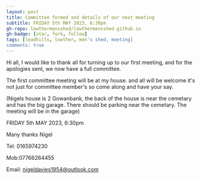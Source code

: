 ```yaml
---
layout: post
title: Committee formed and details of our next meeting
subtitle: FRIDAY 5th MAY 2023, 6:30pm 
gh-repo: lowthermensshed/lowthermensshed.github.io
gh-badge: [star, fork, follow]
tags: [leadhills, lowther, men's shed, meeting]
comments: true
---
```


Hi all, I would like to thank all for turning up to our first meeting, and for the apologies sent, we now have a full committee. 

The first committee meeting will be at my house. and all will be welcome it's not just for committee member's so come along and have your say. 

(Nigels house is 2 Gowanbank, the back of the house is near the cemetary and has the big garage. There should be parking near the cemetary. The meeting will be in the garage)

FRIDAY 5th MAY 2023, 6:30pm 

Many thanks Nigel 

Tel: 0165974230 

Mob:07766264455 

Email: nigeldavies1954@outlook.com 
